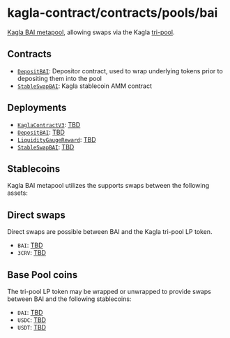 # kagla-contract/contracts/pools/bai

[Kagla BAI metapool](https://www.kagla.finance/bai), allowing swaps via the Kagla [tri-pool](../3pool).

## Contracts

* [`DepositBAI`](DepositBAI.vy): Depositor contract, used to wrap underlying tokens prior to depositing them into the pool
* [`StableSwapBAI`](StableSwapBAI.vy): Kagla stablecoin AMM contract

## Deployments

* [`KaglaContractV3`](../../tokens/KaglaTokenV3.vy): [TBD](https://etherscan.io/address/TBD)
* [`DepositBAI`](DepositBAI.vy): [TBD](https://etherscan.io/address/TBD)
* [`LiquidityGaugeReward`](../../gauges/LiquidityGaugeReward.vy): [TBD](https://etherscan.io/address/TBD)
* [`StableSwapBAI`](StableSwapBAI.vy): [TBD](https://etherscan.io/address/TBD)

## Stablecoins

Kagla BAI metapool utilizes the supports swaps between the following assets:

## Direct swaps

Direct swaps are possible between BAI and the Kagla tri-pool LP token.

* `BAI`: [TBD](https://etherscan.io/address/TBD)
* `3CRV`: [TBD](https://etherscan.io/address/TBD)

## Base Pool coins

The tri-pool LP token may be wrapped or unwrapped to provide swaps between BAI and the following stablecoins:

* `DAI`: [TBD](https://etherscan.io/address/TBD)
* `USDC`: [TBD](https://etherscan.io/address/TBD)
* `USDT`: [TBD](https://etherscan.io/address/TBD)

